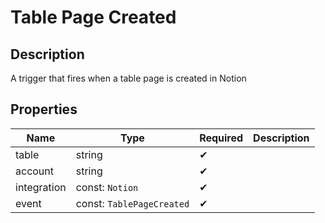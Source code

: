 # Table Page Created

## Description

A trigger that fires when a table page is created in Notion

## Properties

| Name        | Type                      | Required | Description |
| ----------- | ------------------------- | -------- | ----------- |
| table       | string                    | ✔       |             |
| account     | string                    | ✔       |             |
| integration | const: `Notion`           | ✔       |             |
| event       | const: `TablePageCreated` | ✔       |             |

